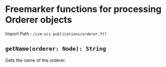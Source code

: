 # Freemarker functions for processing Orderer objects

Import Path
: `/ccm-sci-publications/orderer.ftl`

## `getName(orderer: Node): String`

Gets the name of the orderer.